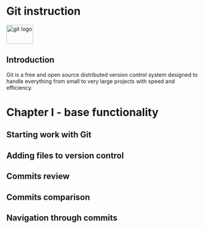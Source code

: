 # Git instruction

<img src="git.png" alt="git logo" width="70" height="50">

## Introduction

Git is a free and open source distributed version control system designed to handle everything from small to very large projects with speed and efficiency.

# Chapter I - base functionality

## Starting work with Git

## Adding files to version control

## Commits review

## Commits comparison

## Navigation through commits